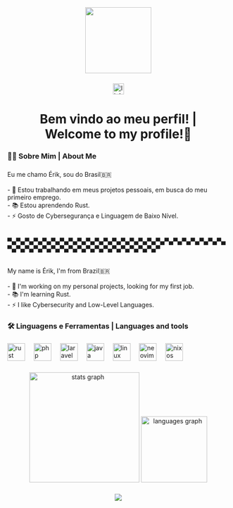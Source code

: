 <div align="center">
  <img height="150" src="https://64.media.tumblr.com/cee828715884ddd14a1c3ae4f779dbd3/49cc4a7294abac1c-52/s400x600/9bcd3ad436ff0db33600ae5bc3df7ac0771e0af6.png"  />
</div>

###

<div align="center">
  <a href="https://www.linkedin.com/in/%C3%A9rik-bonache/" target="_blank">
    <img src="https://img.shields.io/static/v1?message=LinkedIn&logo=linkedin&label=&color=0077B5&logoColor=white&labelColor=&style=for-the-badge" height="25" alt="linkedin logo"  />
  </a>
</div>

###

<h1 align="center">Bem vindo ao meu perfil! | <br>Welcome to my profile!👋</h1>

###

<h3 align="left">👩‍💻 Sobre Mim | About Me</h3>

###

<p align="left">Eu me chamo Érik, sou do Brasil🇧🇷<br><br>- 🔭 Estou trabalhando em meus projetos pessoais, em busca do meu primeiro emprego.<br>- 📚 Estou aprendendo Rust.<br>- ⚡ Gosto de Cybersegurança e Linguagem de Baixo Nível.<br><br><br>▀▄▀▄▀▄▀▄▀▄▀▄▀▄▀▄▀▄▀▄▀▄▀▄▀▄▀▄▀▄▀▄▀▄▀▄▀▄▀▄▀▄▀▄▀▄▀▄▀▄▀▄▀▄▀▄▀▄▀▄▀▄▀▄▀▄▀▄▀▄▀▄▀▄▀▄▀▄▀▄▀▄▀▄▀<br><br><br>My name is Érik, I'm from Brazil🇧🇷<br><br>- 🔭 I'm working on my personal projects, looking for my first job.<br>- 📚 I'm learning Rust.<br>- ⚡ I like Cybersecurity and Low-Level Languages.</p>

###

<h3 align="left">🛠 Linguagens e Ferramentas | Languages ​​and tools</h3>

###

<div align="left">
  <img src="https://skillicons.dev/icons?i=rust" height="40" alt="rust logo"  />
  <img width="12" />
  <img src="https://skillicons.dev/icons?i=php" height="40" alt="php logo"  />
  <img width="12" />
  <img src="https://skillicons.dev/icons?i=laravel" height="40" alt="laravel logo"  />
  <img width="12" />
  <img src="https://skillicons.dev/icons?i=java" height="40" alt="java logo"  />
  <img width="12" />
  <img src="https://skillicons.dev/icons?i=linux" height="40" alt="linux logo"  />
  <img width="12" />
  <img src="https://skillicons.dev/icons?i=neovim" height="40" alt="neovim logo"  />
  <img width="12" />
  <img src="https://cdn.simpleicons.org/nixos/5277C3" height="40" alt="nixos logo"  />
</div>

###

<div align="center">
  <img src="https://github-readme-stats.vercel.app/api?username=Er1kD13G0&hide_title=false&hide_rank=false&show_icons=true&include_all_commits=true&count_private=true&disable_animations=false&theme=tokyonight&locale=en&hide_border=false&order=1" height="250" alt="stats graph"  />
  <img src="https://github-readme-stats.vercel.app/api/top-langs?username=Er1kD13G0&locale=en&hide_title=false&layout=compact&card_width=320&langs_count=5&theme=tokyonight&hide_border=false&order=2" height="150" alt="languages graph"  />
</div>

###

<div align="center">
  <img src="https://visitor-badge.laobi.icu/badge?page_id=Er1kD13G0.Er1kD13G0&"  />
</div>

###
